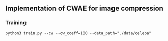 ## Implementation of CWAE for image compression

### Training:

    python3 train.py --cw --cw_coeff=100 --data_path="./data/celeba"